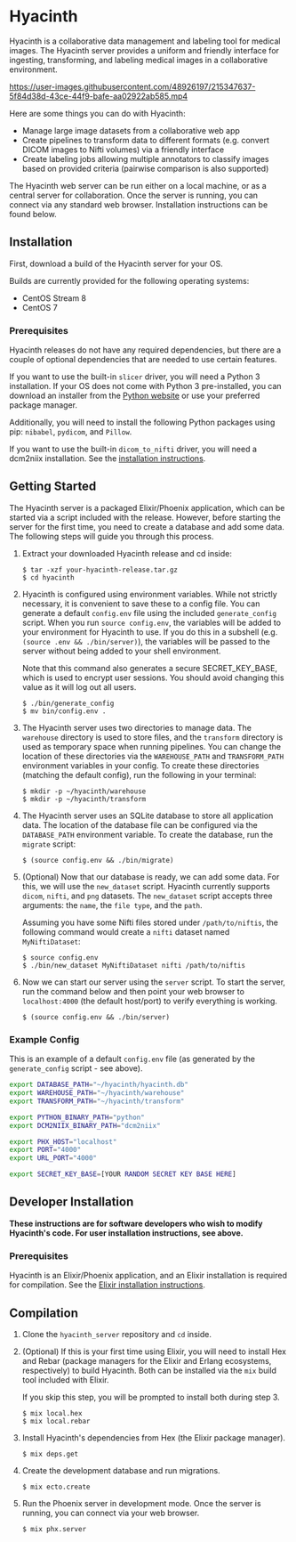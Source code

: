 # Hyacinth

Hyacinth is a collaborative data management and labeling tool for medical images.
The Hyacinth server provides a uniform and friendly interface for ingesting, transforming,
and labeling medical images in a collaborative environment.

https://user-images.githubusercontent.com/48926197/215347637-5f84d38d-43ce-44f9-bafe-aa02922ab585.mp4

Here are some things you can do with Hyacinth:

* Manage large image datasets from a collaborative web app
* Create pipelines to transform data to different formats (e.g. convert DICOM images to Nifti volumes) via a friendly interface
* Create labeling jobs allowing multiple annotators to classify images based on provided criteria (pairwise comparison is also supported)

The Hyacinth web server can be run either on a local machine, or as a central
server for collaboration. Once the server is running, you can connect via any standard web
browser. Installation instructions can be found below.

## Installation

First, download a build of the Hyacinth server for your OS.

Builds are currently provided for the following operating systems:

* CentOS Stream 8
* CentOS 7

### Prerequisites

Hyacinth releases do not have any required dependencies, but there
are a couple of optional dependencies that are needed to use certain features.

If you want to use the built-in `slicer` driver, you will need a Python 3 installation.
If your OS does not come with Python 3 pre-installed, you can download an installer
from the [Python website](https://www.python.org/downloads/) or use your preferred package manager.

Additionally, you will need to install the following Python packages using pip: `nibabel`, `pydicom`, and `Pillow`.

If you want to use the built-in `dicom_to_nifti` driver, you will need a dcm2niix installation.
See the [installation instructions](https://github.com/rordenlab/dcm2niix#install).

## Getting Started

The Hyacinth server is a packaged Elixir/Phoenix application, which can be started
via a script included with the release. However, before starting the server for the
first time, you need to create a database and add some data. The following steps will guide
you through this process.

1. Extract your downloaded Hyacinth release and cd inside:

    ```console
    $ tar -xzf your-hyacinth-release.tar.gz
    $ cd hyacinth
    ```

2. Hyacinth is configured using environment variables. While not strictly necessary,
it is convenient to save these to a config file. You can generate a default `config.env` file
using the included `generate_config` script. When you run `source config.env`, the variables
will be added to your environment for Hyacinth to use. If you do this in a subshell (e.g. `(source .env && ./bin/server)`),
the variables will be passed to the server without being added to your shell environment.

    Note that this command also generates a secure SECRET_KEY_BASE, which is used to encrypt user
    sessions. You should avoid changing this value as it will log out all users.

    ```console
    $ ./bin/generate_config
    $ mv bin/config.env .
    ```

3. The Hyacinth server uses two directories to manage data. The `warehouse` directory is used to
store files, and the `transform` directory is used as temporary space when running pipelines.
You can change the location of these directories via the `WAREHOUSE_PATH` and `TRANSFORM_PATH`
environment variables in your config.
To create these directories (matching the default config), run the following in your terminal:

    ```console
    $ mkdir -p ~/hyacinth/warehouse
    $ mkdir -p ~/hyacinth/transform
    ```

4. The Hyacinth server uses an SQLite database to store all application data. The location of the
database file can be configured via the `DATABASE_PATH` environment variable. To create the database, run the `migrate` script:

    ```console
    $ (source config.env && ./bin/migrate)
    ```

5. (Optional) Now that our database is ready, we can add some data. For this, we will use the `new_dataset`
script. Hyacinth currently supports `dicom`, `nifti`, and `png` datasets. The `new_dataset` script accepts
three arguments: the `name`, the `file type`, and the `path`.

    Assuming you have some Nifti files stored under `/path/to/niftis`, the following command would create a `nifti` dataset named `MyNiftiDataset`:

    ```console
    $ source config.env
    $ ./bin/new_dataset MyNiftiDataset nifti /path/to/niftis
    ```

6. Now we can start our server using the `server` script. To start the server, run the command below and then point your
web browser to `localhost:4000` (the default host/port) to verify everything is working.

    ```console
    $ (source config.env && ./bin/server)
    ```

### Example Config

This is an example of a default `config.env` file (as generated by the `generate_config` script - see above).

```bash
export DATABASE_PATH="~/hyacinth/hyacinth.db"
export WAREHOUSE_PATH="~/hyacinth/warehouse"
export TRANSFORM_PATH="~/hyacinth/transform"

export PYTHON_BINARY_PATH="python"
export DCM2NIIX_BINARY_PATH="dcm2niix"

export PHX_HOST="localhost"
export PORT="4000"
export URL_PORT="4000"

export SECRET_KEY_BASE=[YOUR RANDOM SECRET KEY BASE HERE]
```

## Developer Installation

**These instructions are for software developers who wish to modify Hyacinth's code. For user
installation instructions, see above.**

### Prerequisites

Hyacinth is an Elixir/Phoenix application, and an Elixir installation is required for compilation.
See the [Elixir installation instructions](https://elixir-lang.org/install.html).

## Compilation

1. Clone the `hyacinth_server` repository and `cd` inside.

2. (Optional) If this is your first time using Elixir, you will need to install Hex and Rebar
(package managers for the Elixir and Erlang ecosystems, respectively) to build Hyacinth. Both
can be installed via the `mix` build tool included with Elixir.

    If you skip this step, you will be prompted to install both during step 3.

    ```console
    $ mix local.hex
    $ mix local.rebar
    ```

3. Install Hyacinth's dependencies from Hex (the Elixir package manager).

    ```console
    $ mix deps.get
    ```

4. Create the development database and run migrations.

    ```console
    $ mix ecto.create
    ```

5. Run the Phoenix server in development mode. Once the server is running,
you can connect via your web browser.

    ```console
    $ mix phx.server
    ```
